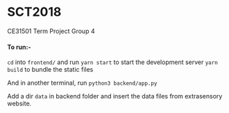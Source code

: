# SCT2018
CE31501 Term Project Group 4


#### To run:-

`cd` into `frontend/` and run `yarn start` to start the development server
`yarn build` to bundle the static files 

And in another terminal, run `python3 backend/app.py`

Add a dir `data` in backend folder and insert the data files from extrasensory website.